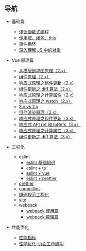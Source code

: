 ## 导航

- 基础篇

  - [浅谈函数式编程](https://returnmaize.github.io/blog/basics/functional-program.html)
  - [作用域、闭包、this](https://returnmaize.github.io/blog/basics/scope.html)
  - [事件循环](https://returnmaize.github.io/blog/basics/event-loop.html)
  - [深入理解 JS 中的对象](https://returnmaize.github.io/blog/basics/deeply-understand-the-obj.html)

- Vue 原理篇

  - [从模版到视图原理（2.x）](https://returnmaize.github.io/blog/vue/template-to-dom-2.x.html)
  - [组件原理（2.x）](https://returnmaize.github.io/blog/vue/component-2.x.html)
  - [响应式原理之组件更新（2.x）](https://returnmaize.github.io/blog/vue/reactive-component-update.html)
  - [组件更新之 diff 算法（2.x）](https://returnmaize.github.io/blog/vue/reactive-diff.html)
  - [响应式原理之计算属性（2.x）](https://returnmaize.github.io/blog/vue/reactive-computed.html)
  - [响应式原理之 watch（2.x）](https://returnmaize.github.io/blog/vue/reactive-watch.html)
  - [3.x vs 2.x](https://returnmaize.github.io/blog/vue/2.x-to-3.x-optimize.html)
  - [组件渲染原理（3.x）](https://returnmaize.github.io/blog/vue/template-to-dom-3.x.html)
  - [响应式原理之组件更新（3.x）](https://returnmaize.github.io/blog/vue/reactive-component-update-3.x.html)
  - [响应式 API ref 和 toRefs（3.x）](https://returnmaize.github.io/blog/vue/reactive-api.html)
  - [响应式原理之计算属性（3.x）](https://returnmaize.github.io/blog/vue/reactive-computed-3.x.html)
  - [组件更新之 diff 算法（3.x）](https://returnmaize.github.io/blog/vue/component-update-diff-3.x.html)

- 工程化

  - eslint
    - [eslint 基础知识](https://returnmaize.github.io/blog/engineering/eslint.html)
    - [eslint + ts](https://returnmaize.github.io/blog/engineering/eslint-ts.html)
    - [eslint + vue](https://returnmaize.github.io/blog/engineering/eslint-vue.html)
    - [eslint + prettier](https://returnmaize.github.io/blog/engineering/eslint-prettier.html)
  - [prettier](https://returnmaize.github.io/blog/engineering/prettier.html)
  - [commitlint](https://returnmaize.github.io/blog/engineering/commitlint.html)
  - [编码规范工程化](https://returnmaize.github.io/blog/engineering/code-standard.html)
  - [vite](https://returnmaize.github.io/blog/engineering/vite.html)
  - webpack
    - [webpack 使用篇](https://returnmaize.github.io/blog/engineering/webpack-use.html)
    - [webpack 原理篇](https://returnmaize.github.io/blog/engineering/webpack-sourcecode.html)

- 性能优化
  - [性能指标](https://returnmaize.github.io/blog/perf/performance-index.html)
  - [性能优化-页面生命周期](https://returnmaize.github.io/blog/perf/page-lifecycle.html)
